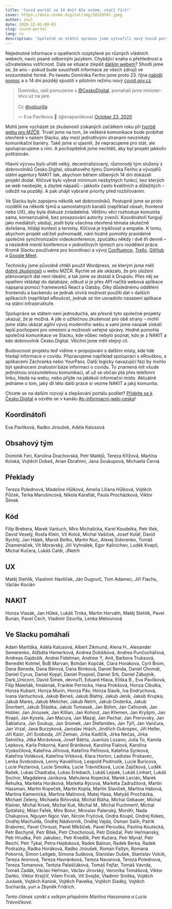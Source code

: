 ```yaml
---
title: 'Covid portál za 14 dní? Ale ovšem, stačí říct!'
cover: https://data.cesko.digital/img/20320f87.jpeg
author: zoul
date: 2020-12-01-09-03
slug: covid-portal
lang: cs
description: 'Společně se státní správou jsme vytvořili nový Covid portál ČR, který už za první víkend pilotního provozu zaznamenal čtvrt milionu návštěvníků a za tři týdny své existence překročil 7 milionů zobrazených stránek. Jak se nám podařilo různorodý tým s desítkami členů ze tří různých stran uřídit a v šibeničním termínu dvou týdnů projekt skutečně dodat?'
---
```


Nejednotné informace o opatřeních rozptýlené po různých vládních webech, navíc psané odborným jazykem. Chybějící snaha o přehlednost a uživatelskou vstřícnost. Dala se situace zlepšit [dalším webem](https://xkcd.com/927/)? Shodli jsme se, že ano – pokud bude soustředit informace ze všech zdrojů ve srozumitelné formě. Po tweetu Dominika Feriho jsme proto 23. října [nabídli pomoc](https://twitter.com/evapavlikova/status/1319619822007865344) a o 14 dní později spustili v pilotním režimu nový [covid.gov.cz](https://covid.gov.cz).

<blockquote class="twitter-tweet"><p lang="cs" dir="ltr">Dominiku, radi pomuzeme s <a href="https://twitter.com/CeskoDigital?ref_src=twsrc%5Etfw">@CeskoDigital</a>, pomahali jsme ministerstvu uz na jare.<br><br>Cc <a href="https://twitter.com/vdzurilla?ref_src=twsrc%5Etfw">@vdzurilla</a></p>&mdash; Eva Pavlikova 📿 (@evapavlikova) <a href="https://twitter.com/evapavlikova/status/1319619822007865344?ref_src=twsrc%5Etfw">October 23, 2020</a></blockquote> <script async src="https://platform.twitter.com/widgets.js" charset="utf-8"></script>

Mohli jsme vycházet ze zkušeností získaných začátkem roku při [tvorbě webu pro MZČR](https://blog.cesko.digital/2020/03/novinky). Trvali jsme na tom, že veškerá komunikace bude probíhat otevřeně v našem Slacku, aby mezi jednotlivými stranami nevznikaly komunikační bariéry. Také jsme si ujasnili, že nepracujeme pro stát, ale spolupracujeme s ním. A pochopitelně jsme nechtěli, aby byl projekt jakkoliv politizován.

Hlavní výzvou bylo uřídit velký, decentralizovaný, různorodý tým složený z dobrovolníků Česko.Digital, obsahového týmu Dominika Feriho a vývojářů státní agentury NAKIT tak, abychom během slíbených 14 dní dokázali projekt dodat. Klíčové bylo vybrat minimum nezbytných funkcí, bez kterých se web neobejde, a zbytek nápadů – jakkoliv často kvalitních a důležitých – odložit na později. A pak uhájit vybrané priority před rozšiřováním.

Ve Slacku bylo zapojeno několik set dobrovolníků. Postupně jsme se proto rozdělili na několik týmů a samostatných kanálů (například obsah, frontend nebo UX), aby byla diskuze zvladatelná. Většinu věcí rozhoduje komunita sama, konsenzuálně, bez prosazování autority zvenčí. Koordinátoři fungují jako mediátoři; sledují, jestli byla všechna otevřená témata skutečně dořešena, hlídají kontext a termíny. Klíčová je trpělivost a empatie. K tomu, abychom projekt udrželi pohromadě, nám hodně pomohly pravidelné společné synchronizační videokonference, zpočátku někdy i dvě tři denně – a následně menší konference v jednotlivých týmech pro rozdělení práce. Kromě Slacku používáme pro koordinaci a vývoj [Confluence](https://wiki.cesko.digital/x/PhEY), [Trello](https://trello.com/b/XOOBy51q), [GitHub](https://github.com/cesko-digital/covid.gov.cz) a [Google Meet](https://meet.google.com).

Technicky jsme původně chtěli použít Wordpress, se kterým jsme měli [dobré zkušenosti](https://blog.cesko.digital/2020/03/web-mzcr) u webu MZČR. Rychle se ale ukázalo, že pro uložení plánovaných dat není ideální, a tak jsme se dostali k Drupalu. Přes něj se opatření vkládají do databáze, odkud si je přes API načítá webová aplikace napsaná pomocí frameworků React a Gatsby. Díky důslednému oddělení frontendu a backendu se jednak otvírá možnost použití dat v dalších aplikacích (například eRoušce), jednak se tím usnadnilo nasazení aplikace na státní infrastruktuře.

Spolupráce se státem není jednoduchá, ale přesně tyto společné projekty ukazují, že je možná. A jde o užitečnou zkušenost pro obě strany – mohli jsme státu ukázat agilní vývoj moderního webu a sami jsme naopak získali lepší pochopení pro omezení a možnosti veřejné správy. Hodně pomohla společná komunikace ve Slacku, kde vůbec nebylo poznat, kdo je z NAKIT a kdo dobrovolník Česko.Digital. Všichni jsme měli stejný cíl.

Budoucnost projektu teď vidíme v propojování s dalšími místy, kde lidé hledají informace o covidu. Připravujeme například spolupráci s eRouškou, s aplikacemi Záchranka nebo YourPass. Další logicky navazující fází by mohlo být sjednocení znalostní báze informací o covidu. To znamená mít všude jednotnou srozumitelnou komunikaci, ať už se občan ptá přes telefonní linku, hledá na webu, nebo přijde na jakékoli informační místo. Aktuálně jednáme o tom, jaký díl této další práce si vezme NAKIT a jaký komunita.

Chcete se na dalším rozvoji a zlepšování portálu podílet? [Přidejte se k Česko.Digital](https://join.cesko.digital/) a ozvěte se v kanálu [#p-informacni-web-ceska](https://cesko-digital.slack.com/archives/C01DGSL4JFN)!

## Koordinátoři

Eva Pavlíková, Radko Jiroušek, Adéla Kalusová

## Obsahový tým

Dominik Feri, Karolína Drachovská, Petr Matějů, Tereza Křížová, Martina Kolská, Vojtěch Dobeš, Arian Ebrahimi, Jana Soukupová, Michaela Černá

## Překlady

Tereza Polednová, Madeline Hůlková, Amelia Liliana Hůlková, Vojtěch Půček, Terka Marušincová, Nikola Karafiát, Paula Procházková, Viktor Šimek

## Kód

Filip Brebera, Marek Vantuch, Miro Michalicka, Karel Koudelka, Petr Illek, David Veselý, Rosťa Klein, Vít Kološ, Michal Vašíček, Josef Kolář, David Rychlý, Jan Hájek, Maroš Beťko, Martin Nuc, Alexej Sidorenko, Tomáš Znamenáček, Vít Moravský, Jiří Vyhnálek, Egor Kalinichev, Luděk Kvapil, Michal Kučera, Lukáš Caldr, JNetrh

## UX

Matěj Stehlík, Vlastimír Havlíček, Ján Dugovič, Tom Adamec, Jiří Flachs, Václav Kocián

## NAKIT

Honza Vlasák, Jan Hůlek, Lukáš Trnka, Martin Horváth, Matěj Stehlík, Pavel Burian, Pavel Čech, Vladimír Dzurilla, Lenka Melounová

## Ve Slacku pomáhali

Adam Martiška, Adéla Kalusová, Albert Zikmund, Alena H., Alexander Semerenko, Alžběta Hemerková, Andrea Dobšíková, Andrea Punčochářová, Andreas Gajdošík, Andrei Fidelman, Andrew Y, Anit, Barbora Truksová, Benedikt Kotmel, BoB Marvan, Bohdan Kopčák, Clara Horakova, Cyril Brom, Dana Beneda, Dana Bérová, Dana Bimková, Daniel Benda, Daniel Chomát, Daniel Cyrus, Daniel Koppl, Daniel Pospisil, Daniel Srb, Daniel Zábojník, Dark_Unicorn, David Šimek, devnu11, Eduard Hlava, Eliška B., Eva Pavlíková, Filip Maleňák, fmalenak, Frankie Pernicka, Hana Prokšová, Honza Cibulka, Honza Kubant, Honza Murin, Honza Páv, Honza Slavík, Iva Endrychová, Ivana Vantuchová, Jakub Beneš, Jakub Blatný, Jakub Jeník, Jakub Krupka, Jakub Mares, Jakub Melicher, Jakub Netrh, Jakub Onderka, Jakub Šnorbert, Jakub Šťástka, Jakub Tomasek, Jan Böhm, Jan Cafourek, Jan Hobler, Jan Jirousek, Jan Killian, Jan Kohout, Jan Křemen, Jan Kryšpín, Jan Kvapil, Jan Kysela, Jan Macura, Jan Mazal, Jan Pechar, Jan Prerovsky, Jan Šablatura, Jan Soukup, Jan Sromek, Jan Štefanides, Jan Týřl, Jan Vančura, Jan Vrzal, Jana Burzyková, Jaroslav Hrách, Jindřich Oukropec, Jiří Heller, Jiří Kaizr, Jiří Svoboda, Jiří Zeman, Jirka Kadlčík, Jirka Nečas, Jirka Setnička, Jitka Morávková, Josef Bátrla, Juanluis Lozano, Julia To, Kamila Lepkova, Karla Pokorná, Karol Brániková, Karolína Fialová, Karolína Vyskočilová, Kateřina Jiřinová, Kateřina Peřinová, Kateřina Synková, Kateřina Voláková, Kateřina Vrbková, Klara Horton, Ladislav Prskavec, Lenka Svobodová, Lenny Kavalířová, Leopold Podmolík, Lucie Buricova, Lucie Pezlarová, Lucie Smolka, Lucie Trávníčková, Lucie Zajíčková, Luděk Rašek, Lukas Chadraba, Lukas Erlebach, Lukáš Lejsek, Lukáš Linhart, Lukáš Sochor, Magdalena Janikova, Mahulena Kopecká, Marek Lecián, Marek Řehulka, Markéta Horáková, Markéta Rýcová, Markéta Zadražilová, Martin Hassman, Martin Kopeček, Martin Kopta, Martin Slavíček, Martina Habová, Martina Kamenická, Martina Malinová, Matej Hasa, Matyáš Procházka, Michael Zeleny, Michaela Biňovská, Michal Bláha, Michal Gebauer, Michal Kleiner, Michal Krsek, Michal Kuk, Michal M., Michal Puchmertl, Michal Špitálský, Milan Fafek, Miro Botur, Miroslav Palanský, MoniKr, Nada Chalupova, Nguyen Ngoc Van, Nicole Fryčová, Ondra Koupil, Ondrej Kokes, Ondřej Machulda, Ondřej Nádvorník, Ondřej Vajda, Osman Salih, Patrik Braborec, Pavel Chroust, Pavel Mikšíček, Pavel Peroutka, Pavlína Koutecká, Petr Bechyně, Petr Bílek, Petr Chocholouš, Petr Doležal, Petr Heřmanský, Petr Hrudka, Petr Jakubec, Petr Knedlík, Petr Kučera, Petr Mynář, Petr Reichl, Petr Tykal, Petra Hejduková, Radek Baloun, Radek Berka, Radek Podrazky, Radka Horáková, Radko Jiroušek, Roman Faltýn, Romana Pokorná, Šimon Leitgeb, Simona Sušková, Stanislav Dušek, Stanislav Volcik, Tereza Aronová, Tereza Havránková, Tereza Navarová, Tereza Polednova, Tereza Tomanova, Terézia Palaščáková, Tomáš Fejfar, Tomáš Vavrda, Tomáš Zadák, Václav Heřman, Václav Jirovský, Veronika Tomášová, Viktor Daňko, Viktor Krejčíř, Vilem Frcek, Vít Svojše, Vladimír Smitka, Vojtěch Jurásek, Vojtěch Kaniok, Vojtěch Pavelka, Vojtěch Sladký, Vojtěch Sucharda, yuri a Zbyněk Fridrich.

*Tento článek vznikl s velkým přispěním Martina Hassmana a Lucie Trávníčkové.*